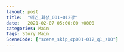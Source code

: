 ```yaml
---
layout: post
title:  "메인_회상_001~012장"
date:   2021-02-07 05:00:00 +0000
categories: Main
Tags: Story Main
SceneCode: ["scene_skip_cp001-012_q1_s10"]
---
```

